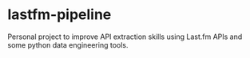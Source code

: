 # lastfm-pipeline
Personal project to improve API extraction skills using Last.fm APIs and some python data engineering tools. 
